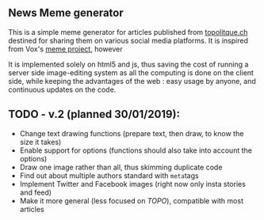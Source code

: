 News Meme generator
----

This is a simple meme generator for articles published from [topolitque.ch](http://www.topolitique.ch) destined for sharing them on various social media platforms. It is inspired from Vox's [meme project](https://github.com/voxmedia/meme), however 

It is implemented solely on html5 and js, thus saving the cost of running a server side image-editing system as all the computing is done on the client side, while keeping the advantages of the web : easy usage by anyone, and continuous updates on the code.

##  TODO - v.2 (planned 30/01/2019):
* Change text drawing functions (prepare text, then draw, to know the size it takes)
* Enable support for options (functions should also take into account the options)
* Draw one image rather than all, thus skimming duplicate code
* Find out about multiple authors standard with `meta`tags
* Implement Twitter and Facebook images (right now only insta stories and feed)
* Make it more general (less focused on *TOPO*), compatible with most articles

